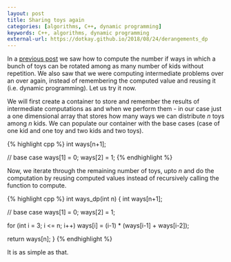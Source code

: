 ```yaml
---
layout: post
title: Sharing toys again
categories: [algorithms, C++, dynamic programming]
keywords: C++, algorithms, dynamic programming
external-url: https://dotkay.github.io/2018/08/24/derangements_dp
---
```


In a [previous post](https://dotkay.github.io/2018/08/20/derangements) we saw how to compute the number if ways in which a bunch of toys can be rotated among as many number of kids without repetition. We also saw that we were computing intermediate problems over an over again, instead of remembering the computed value and reusing it (i.e. dynamic programming). Let us try it now.

We will first create a container to store and remember the results of intermediate computations as and when we perform them - in our case just a one dimensional array that stores how many ways we can distribute *n* toys among *n* kids. We can populate our container with the base cases (case of one kid and one toy and two kids and two toys).

{% highlight cpp %}
int ways[n+1];

// base case
ways[1] = 0;
ways[2] = 1;
{% endhighlight %}

Now, we iterate through the remaining number of toys, upto *n* and do the computation by reusing computed values instead of recursively calling the function to compute.

{% highlight cpp %}
int ways_dp(int n)
{
  int ways[n+1];

  // base case
  ways[1] = 0;
  ways[2] = 1;

  for (int i = 3; i <= n; i++)
    ways[i] = (i-1) * (ways[i-1] + ways[i-2]);
  
  return ways[n];
}
{% endhighlight %}

It is as simple as that.